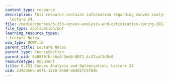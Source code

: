 ```yaml
---
content_type: resource
description: This resource contains information regarding convex analysis and optimization,
  lecture 24.
file: /media/courses/6-253-convex-analysis-and-optimization-spring-2012/239d3e6ba9f112780468ab4d1fc5fb4b_MIT6_253S12_lec24.pdf
file_type: application/pdf
learning_resource_types:
- Lecture Notes
ocw_type: OCWFile
parent_title: Lecture Notes
parent_type: CourseSection
parent_uid: 8b8878fb-c6c4-3ed0-0871-4c37aaf3d9c0
resourcetype: Document
title: 6.253 Convex Analysis and Optimization, Lecture 24
uid: 239d3e6b-a9f1-1278-0468-ab4d1fc5fb4b
---
```

